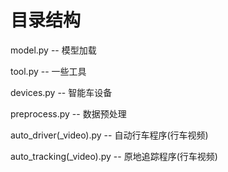 # 目录结构
model.py -- 模型加载

tool.py -- 一些工具

devices.py -- 智能车设备

preprocess.py -- 数据预处理

auto_driver(_video).py -- 自动行车程序(行车视频)

auto_tracking(_video).py -- 原地追踪程序(行车视频)
